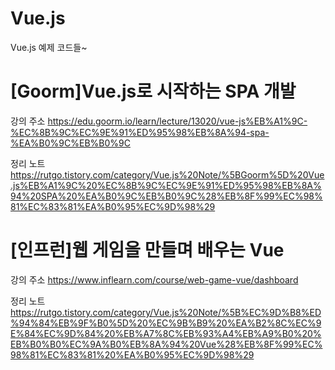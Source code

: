 # Vue.js
Vue.js 예제 코드들~

# [Goorm]Vue.js로 시작하는 SPA 개발
강의 주소
https://edu.goorm.io/learn/lecture/13020/vue-js%EB%A1%9C-%EC%8B%9C%EC%9E%91%ED%95%98%EB%8A%94-spa-%EA%B0%9C%EB%B0%9C

정리 노트
https://rutgo.tistory.com/category/Vue.js%20Note/%5BGoorm%5D%20Vue.js%EB%A1%9C%20%EC%8B%9C%EC%9E%91%ED%95%98%EB%8A%94%20SPA%20%EA%B0%9C%EB%B0%9C%28%EB%8F%99%EC%98%81%EC%83%81%EA%B0%95%EC%9D%98%29

# [인프런]웹 게임을 만들며 배우는 Vue
강의 주소
https://www.inflearn.com/course/web-game-vue/dashboard

정리 노트
https://rutgo.tistory.com/category/Vue.js%20Note/%5B%EC%9D%B8%ED%94%84%EB%9F%B0%5D%20%EC%9B%B9%20%EA%B2%8C%EC%9E%84%EC%9D%84%20%EB%A7%8C%EB%93%A4%EB%A9%B0%20%EB%B0%B0%EC%9A%B0%EB%8A%94%20Vue%28%EB%8F%99%EC%98%81%EC%83%81%20%EA%B0%95%EC%9D%98%29